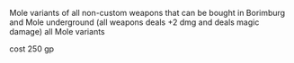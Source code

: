 Mole variants of all non-custom weapons that can be bought in Borimburg and Mole underground (all weapons deals +2 dmg and deals magic damage) all Mole variants

cost 250 gp